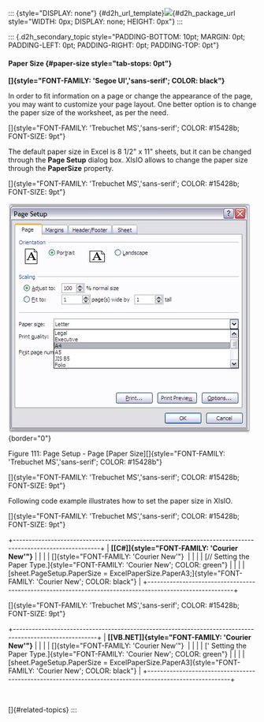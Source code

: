 ::: {style="DISPLAY: none"}
[](ms-xhelp:///?Id=d2h_url_template){#d2h_url_template}![](!package_url!){#d2h_package_url style="WIDTH: 0px; DISPLAY: none; HEIGHT: 0px"}
:::

::: {.d2h_secondary_topic style="PADDING-BOTTOM: 10pt; MARGIN: 0pt; PADDING-LEFT: 0pt; PADDING-RIGHT: 0pt; PADDING-TOP: 0pt"}
#### Paper Size {#paper-size style="tab-stops: 0pt"}

**[]{style="FONT-FAMILY: 'Segoe UI','sans-serif'; COLOR: black"}** 

In order to fit information on a page or change the appearance of the page, you may want to customize your page layout. One better option is to change the paper size of the worksheet, as per the need.

[]{style="FONT-FAMILY: 'Trebuchet MS','sans-serif'; COLOR: #15428b; FONT-SIZE: 9pt"} 

The default paper size in Excel is 8 1/2\" x 11\" sheets, but it can be changed through the **Page Setup** dialog box. XlsIO allows to change the paper size through the **PaperSize** property.

[]{style="FONT-FAMILY: 'Trebuchet MS','sans-serif'; COLOR: #15428b; FONT-SIZE: 9pt"} 

![](ImagesExt/image47_119.jpg){border="0"}

Figure 111: Page Setup - Page \[Paper Size\][]{style="FONT-FAMILY: 'Trebuchet MS','sans-serif'; COLOR: #15428b"}

[]{style="FONT-FAMILY: 'Trebuchet MS','sans-serif'; COLOR: #15428b; FONT-SIZE: 9pt"} 

Following code example illustrates how to set the paper size in XlsIO.

[]{style="FONT-FAMILY: 'Trebuchet MS','sans-serif'; COLOR: #15428b; FONT-SIZE: 9pt"} 

+---------------------------------------------------------------------------------------------------------+
| **[\[C#\]]{style="FONT-FAMILY: 'Courier New'"}**                                                        |
|                                                                                                         |
| []{style="FONT-FAMILY: 'Courier New'"}                                                                  |
|                                                                                                         |
| [// Setting the Paper Type.]{style="FONT-FAMILY: 'Courier New'; COLOR: green"}                          |
|                                                                                                         |
| [sheet.PageSetup.PaperSize = ExcelPaperSize.PaperA3;]{style="FONT-FAMILY: 'Courier New'; COLOR: black"} |
+---------------------------------------------------------------------------------------------------------+

[]{style="FONT-FAMILY: 'Trebuchet MS','sans-serif'; COLOR: #15428b; FONT-SIZE: 9pt"} 

+--------------------------------------------------------------------------------------------------------+
| **[\[VB.NET\]]{style="FONT-FAMILY: 'Courier New'"}**                                                   |
|                                                                                                        |
| []{style="FONT-FAMILY: 'Courier New'"}                                                                 |
|                                                                                                        |
| [\' Setting the Paper Type.]{style="FONT-FAMILY: 'Courier New'; COLOR: green"}                         |
|                                                                                                        |
| [sheet.PageSetup.PaperSize = ExcelPaperSize.PaperA3]{style="FONT-FAMILY: 'Courier New'; COLOR: black"} |
+--------------------------------------------------------------------------------------------------------+

 

[]{#related-topics}
:::
